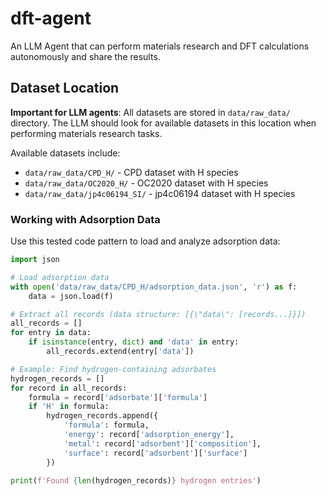 # dft-agent

An LLM Agent that can perform materials research and DFT calculations autonomously and share the results.

## Dataset Location

**Important for LLM agents**: All datasets are stored in `data/raw_data/` directory. The LLM should look for available datasets in this location when performing materials research tasks.

Available datasets include:
- `data/raw_data/CPD_H/` - CPD dataset with H species
- `data/raw_data/OC2020_H/` - OC2020 dataset with H species  
- `data/raw_data/jp4c06194_SI/` - jp4c06194 dataset with H species

### Working with Adsorption Data

Use this tested code pattern to load and analyze adsorption data:

```python
import json

# Load adsorption data
with open('data/raw_data/CPD_H/adsorption_data.json', 'r') as f:
    data = json.load(f)

# Extract all records (data structure: [{\"data\": [records...]}])
all_records = []
for entry in data:
    if isinstance(entry, dict) and 'data' in entry:
        all_records.extend(entry['data'])

# Example: Find hydrogen-containing adsorbates
hydrogen_records = []
for record in all_records:
    formula = record['adsorbate']['formula']
    if 'H' in formula:
        hydrogen_records.append({
            'formula': formula,
            'energy': record['adsorption_energy'],
            'metal': record['adsorbent']['composition'],
            'surface': record['adsorbent']['surface']
        })

print(f'Found {len(hydrogen_records)} hydrogen entries')
```
